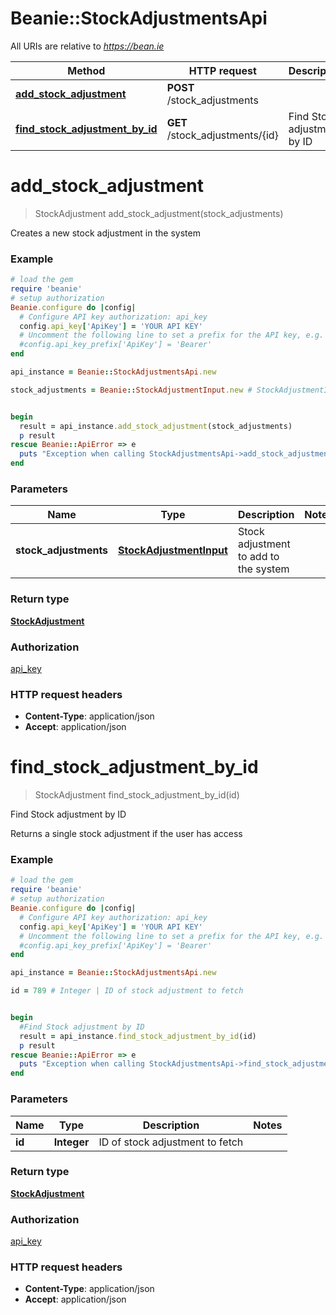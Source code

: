 # Beanie::StockAdjustmentsApi

All URIs are relative to *https://bean.ie*

Method | HTTP request | Description
------------- | ------------- | -------------
[**add_stock_adjustment**](StockAdjustmentsApi.md#add_stock_adjustment) | **POST** /stock_adjustments | 
[**find_stock_adjustment_by_id**](StockAdjustmentsApi.md#find_stock_adjustment_by_id) | **GET** /stock_adjustments/{id} | Find Stock adjustment by ID


# **add_stock_adjustment**
> StockAdjustment add_stock_adjustment(stock_adjustments)



Creates a new stock adjustment in the system

### Example
```ruby
# load the gem
require 'beanie'
# setup authorization
Beanie.configure do |config|
  # Configure API key authorization: api_key
  config.api_key['ApiKey'] = 'YOUR API KEY'
  # Uncomment the following line to set a prefix for the API key, e.g. 'Bearer' (defaults to nil)
  #config.api_key_prefix['ApiKey'] = 'Bearer'
end

api_instance = Beanie::StockAdjustmentsApi.new

stock_adjustments = Beanie::StockAdjustmentInput.new # StockAdjustmentInput | Stock adjustment to add to the system


begin
  result = api_instance.add_stock_adjustment(stock_adjustments)
  p result
rescue Beanie::ApiError => e
  puts "Exception when calling StockAdjustmentsApi->add_stock_adjustment: #{e}"
end
```

### Parameters

Name | Type | Description  | Notes
------------- | ------------- | ------------- | -------------
 **stock_adjustments** | [**StockAdjustmentInput**](StockAdjustmentInput.md)| Stock adjustment to add to the system | 

### Return type

[**StockAdjustment**](StockAdjustment.md)

### Authorization

[api_key](../README.md#api_key)

### HTTP request headers

 - **Content-Type**: application/json
 - **Accept**: application/json



# **find_stock_adjustment_by_id**
> StockAdjustment find_stock_adjustment_by_id(id)

Find Stock adjustment by ID

Returns a single stock adjustment if the user has access

### Example
```ruby
# load the gem
require 'beanie'
# setup authorization
Beanie.configure do |config|
  # Configure API key authorization: api_key
  config.api_key['ApiKey'] = 'YOUR API KEY'
  # Uncomment the following line to set a prefix for the API key, e.g. 'Bearer' (defaults to nil)
  #config.api_key_prefix['ApiKey'] = 'Bearer'
end

api_instance = Beanie::StockAdjustmentsApi.new

id = 789 # Integer | ID of stock adjustment to fetch


begin
  #Find Stock adjustment by ID
  result = api_instance.find_stock_adjustment_by_id(id)
  p result
rescue Beanie::ApiError => e
  puts "Exception when calling StockAdjustmentsApi->find_stock_adjustment_by_id: #{e}"
end
```

### Parameters

Name | Type | Description  | Notes
------------- | ------------- | ------------- | -------------
 **id** | **Integer**| ID of stock adjustment to fetch | 

### Return type

[**StockAdjustment**](StockAdjustment.md)

### Authorization

[api_key](../README.md#api_key)

### HTTP request headers

 - **Content-Type**: application/json
 - **Accept**: application/json



